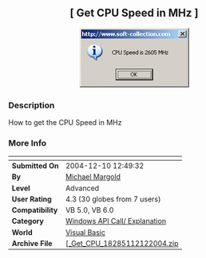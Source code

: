 ﻿<div align="center">

## \[ Get CPU Speed in MHz \]

<img src="PIC20041210557152317.gif">
</div>

### Description

How to get the CPU Speed in MHz
 
### More Info
 


<span>             |<span>
---                |---
**Submitted On**   |2004-12-10 12:49:32
**By**             |[Michael Margold](https://github.com/Planet-Source-Code/PSCIndex/blob/master/ByAuthor/michael-margold.md)
**Level**          |Advanced
**User Rating**    |4.3 (30 globes from 7 users)
**Compatibility**  |VB 5\.0, VB 6\.0
**Category**       |[Windows API Call/ Explanation](https://github.com/Planet-Source-Code/PSCIndex/blob/master/ByCategory/windows-api-call-explanation__1-39.md)
**World**          |[Visual Basic](https://github.com/Planet-Source-Code/PSCIndex/blob/master/ByWorld/visual-basic.md)
**Archive File**   |[\[\_Get\_CPU\_18285112122004\.zip](https://github.com/Planet-Source-Code/michael-margold-get-cpu-speed-in-mhz__1-57646/archive/master.zip)









